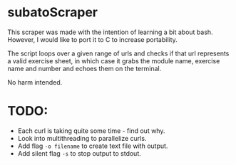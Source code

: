 # subatoScraper
This scraper was made with the intention of learning a bit about bash. However, I would like to port it to C to increase portability.

The script loops over a given range of urls and checks if that url represents a valid exercise sheet, in which case it grabs the module name, exercise name and number and echoes them on the terminal.

No harm intended. 

# TODO:
* Each curl is taking quite some time - find out why.
* Look into multithreading to parallelize curls.
* Add flag `-o filename` to create text file with output.
* Add silent flag `-s` to stop output to stdout.
